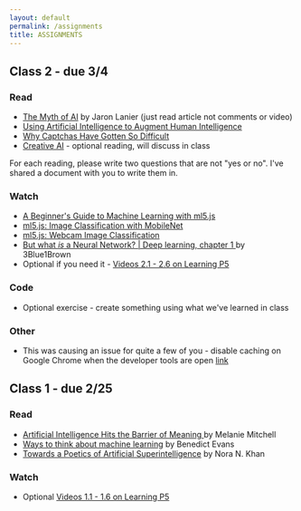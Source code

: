 ```yaml
---
layout: default
permalink: /assignments
title: ASSIGNMENTS
---
```


## Class 2 - due 3/4

### Read
* [The Myth of AI](https://www.edge.org/conversation/the-myth-of-ai) by Jaron Lanier (just read article not comments or video)
* [Using Artificial Intelligence to Augment Human Intelligence](https://distill.pub/2017/aia/)
* [Why Captchas Have Gotten So Difficult](https://www.theverge.com/2019/2/1/18205610/google-captcha-ai-robot-human-difficult-artificial-intelligence)
* [Creative AI](https://medium.com/@creativeai/creativeai-9d4b2346faf3) - optional reading, will discuss in class

For each reading, please write two questions that are not "yes or no". I've shared a document with you to write them in. 


### Watch
* [A Beginner's Guide to Machine Learning with ml5.js](https://youtu.be/jmznx0Q1fP0)
* [ml5.js: Image Classification with MobileNet](https://youtu.be/yNkAuWz5lnY)
* [ml5.js: Webcam Image Classification](https://youtu.be/D9BoBSkLvFo)
* [But what *is* a Neural Network? | Deep learning, chapter 1
](https://youtu.be/aircAruvnKk) by 3Blue1Brown
* Optional if you need it - [Videos 2.1 - 2.6 on Learning P5](https://www.youtube.com/playlist?list=PLRqwX-V7Uu6Zy51Q-x9tMWIv9cueOFTFA)

### Code
  * Optional exercise - create something using what we've learned in class

### Other
  * This was causing an issue for quite a few of you - disable caching on Google Chrome when the developer tools are open [link](https://www.scorchsoft.com/blog/force-chrome-clear-cache/)

## Class 1 - due 2/25

### Read
* [Artificial Intelligence Hits the Barrier of Meaning
](https://www.nytimes.com/2018/11/05/opinion/artificial-intelligence-machine-learning.html) by Melanie Mitchell
* [Ways to think about machine learning](https://www.ben-evans.com/benedictevans/2018/06/22/ways-to-think-about-machine-learning-8nefy) by Benedict Evans
* [Towards a Poetics
of Artificial Superintelligence](https://medium.com/after-us/towards-a-poetics-of-artificial-superintelligence-ebff11d2d249) by Nora N. Khan

### Watch

* Optional [Videos 1.1 - 1.6 on Learning P5](https://www.youtube.com/playlist?list=PLRqwX-V7Uu6Zy51Q-x9tMWIv9cueOFTFA)